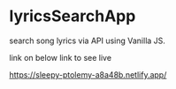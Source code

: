 # lyricsSearchApp

search song lyrics via API using Vanilla JS.

link on below link to see live

https://sleepy-ptolemy-a8a48b.netlify.app/
